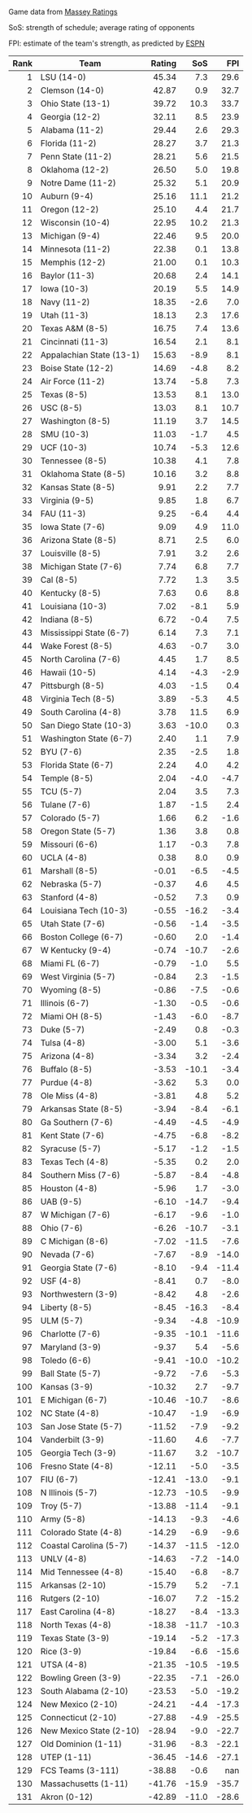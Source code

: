 Game data from [Massey Ratings](https://www.masseyratings.com/data)

SoS: strength of schedule; average rating of opponents

FPI: estimate of the team's strength, as predicted by
[ESPN](http://www.espn.com/college-football/statistics/teamratings)

Rank |           Team            | Rating |  SoS  |  FPI  
----:| ------------------------- | ------:| -----:| -----:
   1 | LSU (14-0)                |  45.34 |   7.3 |  29.6
   2 | Clemson (14-0)            |  42.87 |   0.9 |  32.7
   3 | Ohio State (13-1)         |  39.72 |  10.3 |  33.7
   4 | Georgia (12-2)            |  32.11 |   8.5 |  23.9
   5 | Alabama (11-2)            |  29.44 |   2.6 |  29.3
   6 | Florida (11-2)            |  28.27 |   3.7 |  21.3
   7 | Penn State (11-2)         |  28.21 |   5.6 |  21.5
   8 | Oklahoma (12-2)           |  26.50 |   5.0 |  19.8
   9 | Notre Dame (11-2)         |  25.32 |   5.1 |  20.9
  10 | Auburn (9-4)              |  25.16 |  11.1 |  21.2
  11 | Oregon (12-2)             |  25.10 |   4.4 |  21.7
  12 | Wisconsin (10-4)          |  22.95 |  10.2 |  21.3
  13 | Michigan (9-4)            |  22.46 |   9.5 |  20.0
  14 | Minnesota (11-2)          |  22.38 |   0.1 |  13.8
  15 | Memphis (12-2)            |  21.00 |   0.1 |  10.3
  16 | Baylor (11-3)             |  20.68 |   2.4 |  14.1
  17 | Iowa (10-3)               |  20.19 |   5.5 |  14.9
  18 | Navy (11-2)               |  18.35 |  -2.6 |   7.0
  19 | Utah (11-3)               |  18.13 |   2.3 |  17.6
  20 | Texas A&M (8-5)           |  16.75 |   7.4 |  13.6
  21 | Cincinnati (11-3)         |  16.54 |   2.1 |   8.1
  22 | Appalachian State (13-1)  |  15.63 |  -8.9 |   8.1
  23 | Boise State (12-2)        |  14.69 |  -4.8 |   8.2
  24 | Air Force (11-2)          |  13.74 |  -5.8 |   7.3
  25 | Texas (8-5)               |  13.53 |   8.1 |  13.0
  26 | USC (8-5)                 |  13.03 |   8.1 |  10.7
  27 | Washington (8-5)          |  11.19 |   3.7 |  14.5
  28 | SMU (10-3)                |  11.03 |  -1.7 |   4.5
  29 | UCF (10-3)                |  10.74 |  -5.3 |  12.6
  30 | Tennessee (8-5)           |  10.38 |   4.1 |   7.8
  31 | Oklahoma State (8-5)      |  10.16 |   3.2 |   8.8
  32 | Kansas State (8-5)        |   9.91 |   2.2 |   7.7
  33 | Virginia (9-5)            |   9.85 |   1.8 |   6.7
  34 | FAU (11-3)                |   9.25 |  -6.4 |   4.4
  35 | Iowa State (7-6)          |   9.09 |   4.9 |  11.0
  36 | Arizona State (8-5)       |   8.71 |   2.5 |   6.0
  37 | Louisville (8-5)          |   7.91 |   3.2 |   2.6
  38 | Michigan State (7-6)      |   7.74 |   6.8 |   7.7
  39 | Cal (8-5)                 |   7.72 |   1.3 |   3.5
  40 | Kentucky (8-5)            |   7.63 |   0.6 |   8.8
  41 | Louisiana (10-3)          |   7.02 |  -8.1 |   5.9
  42 | Indiana (8-5)             |   6.72 |  -0.4 |   7.5
  43 | Mississippi State (6-7)   |   6.14 |   7.3 |   7.1
  44 | Wake Forest (8-5)         |   4.63 |  -0.7 |   3.0
  45 | North Carolina (7-6)      |   4.45 |   1.7 |   8.5
  46 | Hawaii (10-5)             |   4.14 |  -4.3 |  -2.9
  47 | Pittsburgh (8-5)          |   4.03 |  -1.5 |   0.4
  48 | Virginia Tech (8-5)       |   3.89 |  -5.3 |   4.5
  49 | South Carolina (4-8)      |   3.78 |  11.5 |   6.9
  50 | San Diego State (10-3)    |   3.63 | -10.0 |   0.3
  51 | Washington State (6-7)    |   2.40 |   1.1 |   7.9
  52 | BYU (7-6)                 |   2.35 |  -2.5 |   1.8
  53 | Florida State (6-7)       |   2.24 |   4.0 |   4.2
  54 | Temple (8-5)              |   2.04 |  -4.0 |  -4.7
  55 | TCU (5-7)                 |   2.04 |   3.5 |   7.3
  56 | Tulane (7-6)              |   1.87 |  -1.5 |   2.4
  57 | Colorado (5-7)            |   1.66 |   6.2 |  -1.6
  58 | Oregon State (5-7)        |   1.36 |   3.8 |   0.8
  59 | Missouri (6-6)            |   1.17 |  -0.3 |   7.8
  60 | UCLA (4-8)                |   0.38 |   8.0 |   0.9
  61 | Marshall (8-5)            |  -0.01 |  -6.5 |  -4.5
  62 | Nebraska (5-7)            |  -0.37 |   4.6 |   4.5
  63 | Stanford (4-8)            |  -0.52 |   7.3 |   0.9
  64 | Louisiana Tech (10-3)     |  -0.55 | -16.2 |  -3.4
  65 | Utah State (7-6)          |  -0.56 |  -1.4 |  -3.5
  66 | Boston College (6-7)      |  -0.60 |   2.0 |  -1.4
  67 | W Kentucky (9-4)          |  -0.74 | -10.7 |  -2.6
  68 | Miami FL (6-7)            |  -0.79 |  -1.0 |   5.5
  69 | West Virginia (5-7)       |  -0.84 |   2.3 |  -1.5
  70 | Wyoming (8-5)             |  -0.86 |  -7.5 |  -0.6
  71 | Illinois (6-7)            |  -1.30 |  -0.5 |  -0.6
  72 | Miami OH (8-5)            |  -1.43 |  -6.0 |  -8.7
  73 | Duke (5-7)                |  -2.49 |   0.8 |  -0.3
  74 | Tulsa (4-8)               |  -3.00 |   5.1 |  -3.6
  75 | Arizona (4-8)             |  -3.34 |   3.2 |  -2.4
  76 | Buffalo (8-5)             |  -3.53 | -10.1 |  -3.4
  77 | Purdue (4-8)              |  -3.62 |   5.3 |   0.0
  78 | Ole Miss (4-8)            |  -3.81 |   4.8 |   5.2
  79 | Arkansas State (8-5)      |  -3.94 |  -8.4 |  -6.1
  80 | Ga Southern (7-6)         |  -4.49 |  -4.5 |  -4.9
  81 | Kent State (7-6)          |  -4.75 |  -6.8 |  -8.2
  82 | Syracuse (5-7)            |  -5.17 |  -1.2 |  -1.5
  83 | Texas Tech (4-8)          |  -5.35 |   0.2 |   2.0
  84 | Southern Miss (7-6)       |  -5.87 |  -8.4 |  -4.8
  85 | Houston (4-8)             |  -5.96 |   1.7 |  -3.0
  86 | UAB (9-5)                 |  -6.10 | -14.7 |  -9.4
  87 | W Michigan (7-6)          |  -6.17 |  -9.6 |  -1.0
  88 | Ohio (7-6)                |  -6.26 | -10.7 |  -3.1
  89 | C Michigan (8-6)          |  -7.02 | -11.5 |  -7.6
  90 | Nevada (7-6)              |  -7.67 |  -8.9 | -14.0
  91 | Georgia State (7-6)       |  -8.10 |  -9.4 | -11.4
  92 | USF (4-8)                 |  -8.41 |   0.7 |  -8.0
  93 | Northwestern (3-9)        |  -8.42 |   4.8 |  -2.6
  94 | Liberty (8-5)             |  -8.45 | -16.3 |  -8.4
  95 | ULM (5-7)                 |  -9.34 |  -4.8 | -10.9
  96 | Charlotte (7-6)           |  -9.35 | -10.1 | -11.6
  97 | Maryland (3-9)            |  -9.37 |   5.4 |  -5.6
  98 | Toledo (6-6)              |  -9.41 | -10.0 | -10.2
  99 | Ball State (5-7)          |  -9.72 |  -7.6 |  -5.3
 100 | Kansas (3-9)              | -10.32 |   2.7 |  -9.7
 101 | E Michigan (6-7)          | -10.46 | -10.7 |  -8.6
 102 | NC State (4-8)            | -10.47 |  -1.9 |  -6.9
 103 | San Jose State (5-7)      | -11.52 |  -7.9 |  -9.2
 104 | Vanderbilt (3-9)          | -11.60 |   4.6 |  -7.7
 105 | Georgia Tech (3-9)        | -11.67 |   3.2 | -10.7
 106 | Fresno State (4-8)        | -12.11 |  -5.0 |  -3.5
 107 | FIU (6-7)                 | -12.41 | -13.0 |  -9.1
 108 | N Illinois (5-7)          | -12.73 | -10.5 |  -9.9
 109 | Troy (5-7)                | -13.88 | -11.4 |  -9.1
 110 | Army (5-8)                | -14.13 |  -9.3 |  -4.6
 111 | Colorado State (4-8)      | -14.29 |  -6.9 |  -9.6
 112 | Coastal Carolina (5-7)    | -14.37 | -11.5 | -12.0
 113 | UNLV (4-8)                | -14.63 |  -7.2 | -14.0
 114 | Mid Tennessee (4-8)       | -15.40 |  -6.8 |  -8.7
 115 | Arkansas (2-10)           | -15.79 |   5.2 |  -7.1
 116 | Rutgers (2-10)            | -16.07 |   7.2 | -15.2
 117 | East Carolina (4-8)       | -18.27 |  -8.4 | -13.3
 118 | North Texas (4-8)         | -18.38 | -11.7 | -10.3
 119 | Texas State (3-9)         | -19.14 |  -5.2 | -17.3
 120 | Rice (3-9)                | -19.84 |  -6.6 | -15.6
 121 | UTSA (4-8)                | -21.35 | -10.5 | -19.5
 122 | Bowling Green (3-9)       | -22.35 |  -7.1 | -26.0
 123 | South Alabama (2-10)      | -23.53 |  -5.0 | -19.2
 124 | New Mexico (2-10)         | -24.21 |  -4.4 | -17.3
 125 | Connecticut (2-10)        | -27.88 |  -4.9 | -25.5
 126 | New Mexico State (2-10)   | -28.94 |  -9.0 | -22.7
 127 | Old Dominion (1-11)       | -31.96 |  -8.3 | -22.1
 128 | UTEP (1-11)               | -36.45 | -14.6 | -27.1
 129 | FCS Teams (3-111)         | -38.88 |  -0.6 |   nan
 130 | Massachusetts (1-11)      | -41.76 | -15.9 | -35.7
 131 | Akron (0-12)              | -42.89 | -11.0 | -28.6

